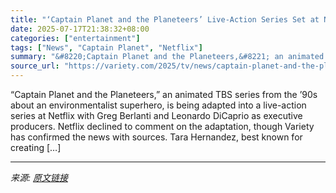 ```yaml
---
title: "‘Captain Planet and the Planeteers’ Live-Action Series Set at Netflix"
date: 2025-07-17T21:38:32+08:00
categories: ["entertainment"]
tags: ["News", "Captain Planet", "Netflix"]
summary: "&#8220;Captain Planet and the Planeteers,&#8221; an animated TBS series from the &#8217;90s about an environmentalist superhero, is being adapted into a live-action series at Netflix with Greg Berlant"
source_url: "https://variety.com/2025/tv/news/captain-planet-and-the-planeteers-live-action-netflix-1236464269/"
---
```


&#8220;Captain Planet and the Planeteers,&#8221; an animated TBS series from the &#8217;90s about an environmentalist superhero, is being adapted into a live-action series at Netflix with Greg Berlanti and Leonardo DiCaprio as executive producers. Netflix declined to comment on the adaptation, though Variety has confirmed the news with sources. Tara Hernandez, best known for creating [&#8230;]

---

*来源: [原文链接](https://variety.com/2025/tv/news/captain-planet-and-the-planeteers-live-action-netflix-1236464269/)*
